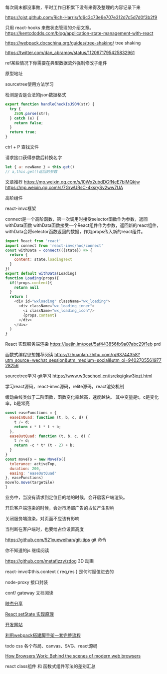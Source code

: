 每次周末都没事做，平时工作日积累下没有来得及整理的内容记录下来

https://gist.github.com/Rich-Harris/fd6c3c73e6e707e312d7c5d7d0f3b2f9

只用 react-hooks 来做状态管理的介绍文章。
https://kentcdodds.com/blog/application-state-management-with-react

https://webpack.docschina.org/guides/tree-shaking/
tree shaking


https://twitter.com/dan_abramov/status/1120971795425832961



ref某些情况下你需要在典型数据流外强制修改子组件


原型地址


sourcetree使用方法学习


检测是否是合法的json数据格式
```js
export function handleCheckIsJSON(str) {
  try {
    JSON.parse(str);
  } catch (e) {
    return false;
  }
  return true;
}
```

ctrl + P 查找文件


请求接口获得参数后转换名字
```js
let { a: newName } = this.get()
// a,this.get()返回的参数

```


文章推荐
https://mp.weixin.qq.com/s/l0Wx2ubdDGfNeE7blMQkjw
https://mp.weixin.qq.com/s/7GrwURsC-4ksrySv2ww7UA


高阶组件

react-imvc框架

connect是一个高阶函数，第一次调用时接受selector函数作为参数，返回withData函数
withData函数接受一个React组件作为参数，返回新的react组件，withData会将selector函数返回的数据，作为props传入新的react组件。

```js
import React from 'react'
import connect from 'react-imvc/hoc/connect'
const withData = connect(({state}) => {
  return {
    content: state.loadingText
  }
})
export default withData(Loading)
function Loading(props){
  if(!props.content){
    return null
  }
  return (
    <div id="wxloading" className="wx_loading">
      <div className="wx_loading_inner">
        <i className="wx_loading_icon"/>
        {props.content}
      </div>
    </div>
  )
}
```

React 实现服务端渲染
https://juejin.im/post/5af443856fb9a07abc29f1eb 
prd




函数式编程思想推荐阅读
https://zhuanlan.zhihu.com/p/63744358?utm_source=wechat_session&utm_medium=social&utm_oi=940270556197728256


sourcetree学习
git学习 https://www.w3cschool.cn/isrekq/gkw3iozt.html


学习react源码，react-imvc源码，relite源码，react渲染机制


缓动曲线类似于二阶函数，函数变化率越高，速度越快。
其中变量是t，c是变化率，b是常亮

```js
const easeFunctions = {
  easeInQuad: function (t, b, c, d) {
    t /= d;
    return c * t * t + b;
  },
  easeOutQuad: function (t, b, c, d) {
    t /= d;
    return -c * t* (t - 2) + b;
  }
}
const moveTo = new MoveTo({
  tolerance: activeTop,
  duration: 200,
  easing: 'easeOutQuad'
}, easeFunctions)
moveTo.move(targetEle)
}
```

业务中，当没有请求到定位目的地的时候，会开启客户端渲染。

开启客户端渲染的时候，会对市场部广告的占位产生影响

关闭服务端渲染，对页面不应该有影响

当判断在客户端时，也要给占位设置高度


https://github.com/521xueweihan/git-tips  git 命令

你不知道的js 继续阅读


https://github.com/metafizzy/zdog 3D 动画 

react-imvc中this.context { req,res } 是何时赋值进去的


node-proxy 接口封装

conf/ gateway 文档阅读

[映杰分享](https://www.weibo.com/ttarticle/p/show?id=2309404382107785933493#_0)



[React setState 实现原理](https://imweb.io/topic/5b189d04d4c96b9b1b4c4ed6)


[开发网站](https://dev.to/)



[利用webpack搭建脚手架一套完整流程](https://mp.weixin.qq.com/s/23f64lu-qAEAK76lFYyzow)



todo
css 各个布局、canvas、SVG、react源码


[How Browsers Work: Behind the scenes of modern web browsers](https://www.html5rocks.com/zh/tutorials/internals/howbrowserswork/)


 react class组件 和 函数式组件写法的差别汇总